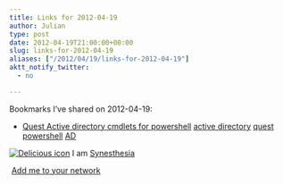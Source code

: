 ```yaml
---
title: Links for 2012-04-19
author: Julian
type: post
date: 2012-04-19T21:00:00+00:00
slug: links-for-2012-04-19 
aliases: ["/2012/04/19/links-for-2012-04-19"]
aktt_notify_twitter:
  - no

---
```

Bookmarks I&#8217;ve shared on 2012-04-19:

  * [Quest Active directory cmdlets for powershell][1] 
    [active directory][2] [quest][3] [powershell][4] [AD][5] </li> </ul> 
    
    <p class="deliciouslink">
      <a href="https://del.icio.us/synesthesia" title="See all my bookmarks on del.icio.us"><img src="https://www.synesthesia.co.uk/images/deliciousicon.jpg" alt="Delicious icon" /></a>&nbsp;I am <a href="https://del.icio.us/synesthesia" title="See all my bookmarks on del.icio.us">Synesthesia</a>
    </p>
    
    <p class="deliciouslink">
      <a href="https://del.icio.us/network?add=synesthesia" title="Add me to your del.icio.us network"><img src="https://www.synesthesia.co.uk/images/add.gif" alt="" /></a>&nbsp;<a href="https://del.icio.us/network?add=synesthesia" title="Add me to your del.icio.us network">Add me to your network</a>
    </p>

 [1]: https://ss64.com/ps/quest.html
 [2]: https://www.delicious.com/synesthesia/active+directory
 [3]: https://www.delicious.com/synesthesia/quest
 [4]: https://www.delicious.com/synesthesia/powershell
 [5]: https://www.delicious.com/synesthesia/AD